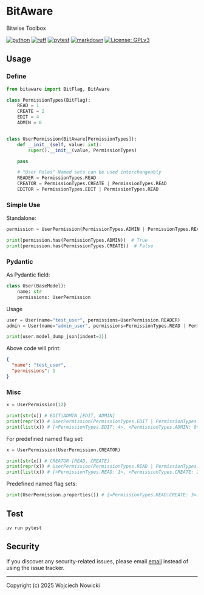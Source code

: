 # BitAware

Bitwise Toolbox

[![python](https://img.shields.io/badge/Python-3.10-3776AB.svg?style=flat&logo=python&logoColor=white)](https://www.python.org)
[![ruff](https://github.com/wnowicki/bitaware/workflows/Ruff/badge.svg)](https://github.com/wnowicki/bitaware/actions?query=branch%3Amain)
[![pytest](https://github.com/wnowicki/bitaware/workflows/Pytest/badge.svg)](https://github.com/wnowicki/bitaware/actions?query=branch%3Amain)
[![markdown](https://github.com/wnowicki/bitaware/workflows/Markdown%20Lint/badge.svg)](https://github.com/wnowicki/bitaware/actions?query=branch%3Amain)
[![License: GPLv3](https://img.shields.io/badge/License-MIT-blue.svg)](https://license.md/licenses/mit-license/)

## Usage

### Define

```python
from bitaware import BitFlag, BitAware

class PermissionTypes(BitFlag):
    READ = 1
    CREATE = 2
    EDIT = 4
    ADMIN = 8


class UserPermission(BitAware[PermissionTypes]):
    def __init__(self, value: int):
        super().__init__(value, PermissionTypes)

    pass

    # "User Roles" Named sets can be used interchangeably
    READER = PermissionTypes.READ
    CREATOR = PermissionTypes.CREATE | PermissionTypes.READ
    EDITOR = PermissionTypes.EDIT | PermissionTypes.READ
```

### Simple Use

Standalone:

```python
permission = UserPermission(PermissionTypes.ADMIN | PermissionTypes.READ)

print(permission.has(PermissionTypes.ADMIN))  # True
print(permission.has(PermissionTypes.CREATE))  # False
```

### Pydantic

As Pydantic field:

```python
class User(BaseModel):
    name: str
    permissions: UserPermission
```

Usage

```python
user = User(name="test_user", permissions=UserPermission.READER)
admin = User(name="admin_user", permissions=PermissionTypes.READ | PermissionTypes.ADMIN)

print(user.model_dump_json(indent=2))
```

Above code will print:

```json
{
  "name": "test_user",
  "permissions": 1
}
```

### Misc

```python
x = UserPermission(12)

print(str(x)) # EDIT|ADMIN [EDIT, ADMIN]
print(repr(x)) # UserPermission(PermissionTypes.EDIT | PermissionTypes.ADMIN)
print(list(x)) # [<PermissionTypes.EDIT: 4>, <PermissionTypes.ADMIN: 8>]
```

For predefined named flag set:

```python
x = UserPermission(UserPermission.CREATOR)

print(str(x)) # CREATOR [READ, CREATE]
print(repr(x)) # UserPermission(PermissionTypes.READ | PermissionTypes.CREATE)
print(list(x)) # [<PermissionTypes.READ: 1>, <PermissionTypes.CREATE: 2>]
```

Predefined named flag sets:

```python
print(UserPermission.properties()) # {<PermissionTypes.READ|CREATE: 3>: 'CREATOR', <PermissionTypes.READ|EDIT: 5>: 'EDITOR', <PermissionTypes.READ: 1>: 'READER'}
```

## Test

```shell
uv run pytest
```

## Security

If you discover any security-related issues, please email [email](mailto:wnowicki@me.com) instead of using the issue tracker.

---
Copyright (c) 2025 Wojciech Nowicki
